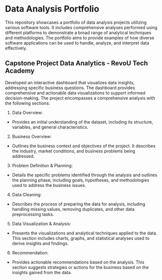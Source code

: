 # Data Analysis Portfolio
This repository showcases a portfolio of data analysis projects utilizing various software tools. It includes comprehensive analyses performed using different platforms to demonstrate a broad range of analytical techniques and methodologies. The portfolio aims to provide examples of how diverse software applications can be used to handle, analyze, and interpret data effectively.
## Capstone Project Data Analytics - RevoU Tech Academy
Developed an interactive dashboard that visualizes data insights, addressing specific business questions. The dashboard provides comprehensive and actionable data visualizations to support informed decision-making. The project encompasses a comprehensive analysis with the following sections:
1. Data Overview:
- Provides an initial understanding of the dataset, including its structure, variables, and general characteristics.
2. Business Overview:
- Outlines the business context and objectives of the project. It describes the industry, market conditions, and business problems being addressed.
3. Problem Definition & Planning:
- Details the specific problems identified through the analysis and outlines the planning phase, including goals, hypotheses, and methodologies used to address the business issues.
4. Data Cleaning:
- Describes the process of preparing the data for analysis, including handling missing values, removing duplicates, and other data preprocessing tasks.
5. Data Visualization & Analysis:
- Presents the visualizations and analytical techniques applied to the data. This section includes charts, graphs, and statistical analyses used to derive insights and findings.
6. Recommendation:
- Provides actionable recommendations based on the analysis. This section suggests strategies or actions for the business based on the insights gained from the data.

